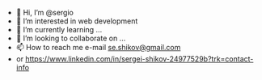 - 👋 Hi, I’m @sergio
- 👀 I’m interested in web development
- 🌱 I’m currently learning ...
- 💞️ I’m looking to collaborate on ...
- 📫 How to reach me e-mail se.shikov@gmail.com
- or https://www.linkedin.com/in/sergei-shikov-24977529b?trk=contact-info

<!---
sergiooliva-web/sergiooliva-web is a ✨ special ✨ repository because its `README.md` (this file) appears on your GitHub profile.
You can click the Preview link to take a look at your changes.
--->
